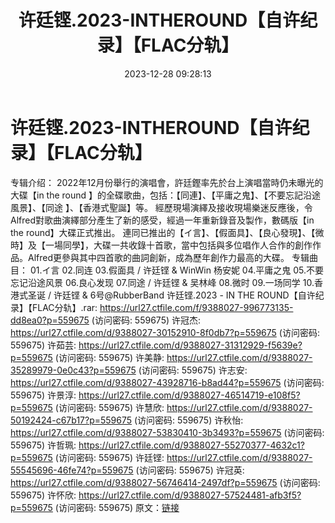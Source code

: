 ﻿---
title: 许廷铿.2023-INTHEROUND【自许纪录】【FLAC分轨】
date: 2023-12-28 09:28:13
categories: WAV车载音乐、镜像
tags: 华语中文
---
# 许廷铿.2023-INTHEROUND【自许纪录】【FLAC分轨】

专辑介绍：
2022年12月份舉行的演唱會，許廷鏗率先於台上演唱當時仍未曝光的大碟【in the round
】的全碟歌曲，包括：【同連】、【平庸之鬼】、【不要忘記沿途風景】、【同途 】、【香港式聖誕】等。
經歷現場演繹及接收現場樂迷反應後，令Alfred對歌曲演繹部分產生了新的感受，經過一年重新錄音及製作，數碼版【in the
round】大碟正式推出。
連同已推出的【イ言】、【假面具】、【良心發現】、【微時】及【一場同學】，大碟一共收錄十首歌，當中包括與多位唱作人合作的創作作品。Alfred更參與其中四首歌的曲詞創新，成為歷年創作力最高的大碟。
专辑曲目：
01.イ言
02.同连
03.假面具 / 许廷铿 & WinWin 杨安妮
04.平庸之鬼
05.不要忘记沿途风景
06.良心发现
07.同途 / 许廷铿 & 吴林峰
08.微时
09.一场同学
10.香港式圣诞 / 许廷铿 & 6号@RubberBand
许廷铿.2023 - IN THE ROUND【自许纪录】【FLAC分轨】.rar: https://url27.ctfile.com/f/9388027-996773135-dd8ea0?p=559675
(访问密码: 559675)
许冠杰: https://url27.ctfile.com/d/9388027-30152910-8f0db7?p=559675
(访问密码: 559675)
许茹芸: https://url27.ctfile.com/d/9388027-31312929-f5639e?p=559675
(访问密码: 559675)
许美静: https://url27.ctfile.com/d/9388027-35289979-0e0c43?p=559675
(访问密码: 559675)
许志安: https://url27.ctfile.com/d/9388027-43928716-b8ad44?p=559675
(访问密码: 559675)
许景淳: https://url27.ctfile.com/d/9388027-46514719-e108f5?p=559675
(访问密码: 559675)
许慧欣: https://url27.ctfile.com/d/9388027-50192424-c67b17?p=559675
(访问密码: 559675)
许秋怡: https://url27.ctfile.com/d/9388027-53830410-3b3493?p=559675
(访问密码: 559675)
许哲珮: https://url27.ctfile.com/d/9388027-55270377-4632c1?p=559675
(访问密码: 559675)
许廷铿: https://url27.ctfile.com/d/9388027-55545696-46fe74?p=559675
(访问密码: 559675)
许冠英: https://url27.ctfile.com/d/9388027-56746414-2497df?p=559675
(访问密码: 559675)
许怀欣: https://url27.ctfile.com/d/9388027-57524481-afb3f5?p=559675
(访问密码: 559675)
原文：[链接](https://blog.sina.com.cn/s/blog_1647c7e7601031400.html)